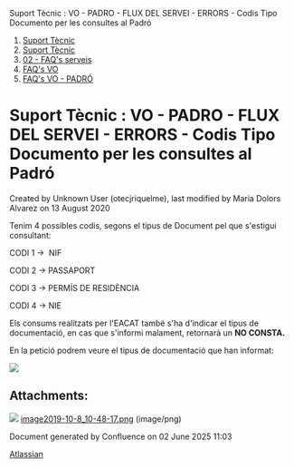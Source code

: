 Suport Tècnic : VO - PADRO - FLUX DEL SERVEI - ERRORS - Codis Tipo Documento per les consultes al Padró  

1.  [Suport Tècnic](index.md)
2.  [Suport Tècnic](13893782.md)
3.  [02 - FAQ's serveis](26313393.md)
4.  [FAQ's VO](28705575.md)
5.  [FAQ's VO - PADRÓ](28705583.md)

Suport Tècnic : VO - PADRO - FLUX DEL SERVEI - ERRORS - Codis Tipo Documento per les consultes al Padró
=======================================================================================================

Created by Unknown User (otecjriquelme), last modified by Maria Dolors Alvarez on 13 August 2020

Tenim 4 possibles codis, segons el tipus de Document pel que s'estigui consultant:

  

CODI 1 →  NIF

CODI 2 → PASSAPORT

CODI 3 → PERMÍS DE RESIDÈNCIA

CODI 4 → NIE

Els consums realitzats per l'EACAT també s'ha d'indicar el tipus de documentació, en cas que s'informi malament, retornarà un **NO CONSTA.** 

En la petició podrem veure el tipus de documentació que han informat: 

![](attachments/28705136/28705148.png)

  

  

Attachments:
------------

![](images/icons/bullet_blue.gif) [image2019-10-8\_10-48-17.png](attachments/28705136/28705148.png) (image/png)  

Document generated by Confluence on 02 June 2025 11:03

[Atlassian](http://www.atlassian.com/)